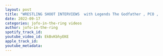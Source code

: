 ```yaml
---
layout: post
title: "WRESTLING SHOOT INTERVIEWS  with Legends The Godfather , PCO ,  Rougeau , dvon dudley"
date: 2022-09-17
categories: jofo-in-the-ring videos
author: jofo-in-the-ring
spotify_track_id: 
youtube_video_id: EkBvKbhyEKE
apple_track_id: 
youtube_metadata: 
---
```

